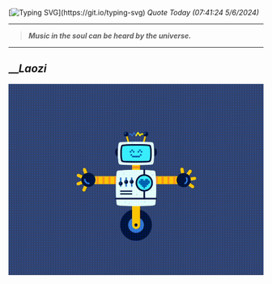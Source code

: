 [![Typing SVG](https://readme-typing-svg.herokuapp.com?font=Press+Start+2P&color=C2F784&size=35&width=900&height=100&lines=Hello+World%2C+I'm+Hung+!)](https://git.io/typing-svg) 
_Quote Today (07:41:24 5/6/2024)_
___
>**_Music in the soul can be heard by the universe._**
___

## __**_Laozi_**

![RobotDance](src/assets/images/robot-dancing-dribble.gif?style=center)

